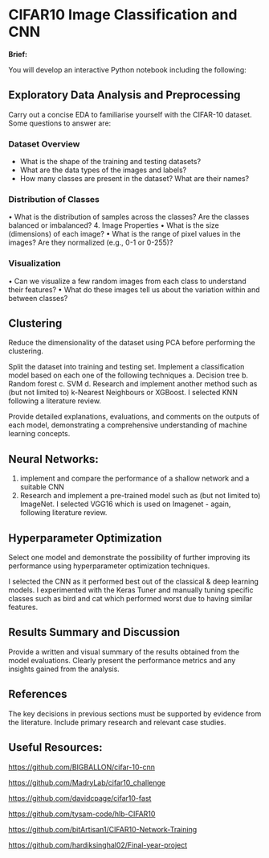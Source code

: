 # CIFAR10 Image Classification and CNN
<b>Brief:</b>

You will develop an interactive Python notebook including the following:

## Exploratory Data Analysis and Preprocessing 

Carry out a concise EDA to familiarise yourself with the CIFAR-10 dataset. Some questions to answer are:

### Dataset Overview

- What is the shape of the training and testing datasets?
- What are the data types of the images and labels?
- How many classes are present in the dataset? What are their names?

### Distribution of Classes
•	What is the distribution of samples across the classes? Are the classes balanced or imbalanced?
4. Image Properties
•	What is the size (dimensions) of each image?
•	What is the range of pixel values in the images? Are they normalized (e.g., 0-1 or 0-255)?

### Visualization
•	Can we visualize a few random images from each class to understand their features?
•	What do these images tell us about the variation within and between classes?

## Clustering

Reduce the dimensionality of the dataset using PCA before performing the clustering. 

Split the dataset into training and testing set. Implement a classification model based on each one of the following techniques
a.	Decision tree
b.	Random forest
c.	SVM
d.	Research and implement another method such as (but not limited to)  k-Nearest Neighbours or XGBoost. I selected KNN following a literature review.

Provide detailed explanations, evaluations, and comments on the outputs of each model, demonstrating a comprehensive understanding of machine learning concepts.

##	Neural Networks: 

1.	implement and compare the performance of a shallow network and a suitable CNN
2.	Research and implement a pre-trained model such as (but not limited to) ImageNet. I selected VGG16 which is used on Imagenet - again, following literature review.

##	Hyperparameter Optimization

Select one model and demonstrate the possibility of further improving its performance using hyperparameter optimization techniques.

I selected the CNN as it performed best out of the classical & deep learning models. I experimented with the Keras Tuner and manually tuning specific classes such as bird and cat which performed worst due to having similar features.

## Results Summary and Discussion 

Provide a written and visual summary of the results obtained from the model evaluations. Clearly present the performance metrics and any insights gained from the analysis.

##	References

The key decisions in previous sections must be supported by evidence from the literature. Include primary research and relevant case studies.

## Useful Resources:

https://github.com/BIGBALLON/cifar-10-cnn

https://github.com/MadryLab/cifar10_challenge

https://github.com/davidcpage/cifar10-fast

https://github.com/tysam-code/hlb-CIFAR10

https://github.com/bitArtisan1/CIFAR10-Network-Training

https://github.com/hardiksinghal02/Final-year-project
